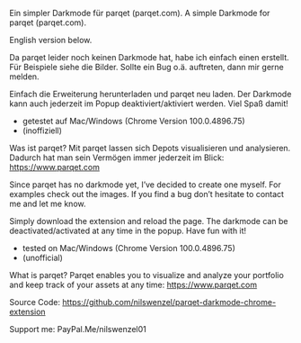 Ein simpler Darkmode für parqet (parqet.com).
A simple Darkmode for parqet (parqet.com).

English version below. 

Da parqet leider noch keinen Darkmode hat, habe ich einfach einen erstellt. Für Beispiele siehe die Bilder. Sollte ein Bug o.ä. auftreten, dann mir gerne melden.

Einfach die Erweiterung herunterladen und parqet neu laden. Der Darkmode kann auch jederzeit im Popup deaktiviert/aktiviert werden.
Viel Spaß damit!

- getestet auf Mac/Windows (Chrome Version 100.0.4896.75)
- (inoffiziell)

Was ist parqet?
Mit parqet lassen sich Depots visualisieren und analysieren. Dadurch hat man sein Vermögen immer jederzeit im Blick: https://www.parqet.com



Since parqet has no darkmode yet, I’ve decided to create one myself. For examples check out the images. If you find a bug don’t hesitate to contact me and let me know.

Simply download the extension and reload the page. The darkmode can be deactivated/activated at any time in the popup.
Have fun with it!

- tested on Mac/Windows (Chrome Version 100.0.4896.75)
- (unofficial)

What is parqet?
Parqet enables you to visualize and analyze your portfolio and keep track of your assets at any time: https://www.parqet.com



Source Code: https://github.com/nilswenzel/parqet-darkmode-chrome-extension

Support me: PayPal.Me/nilswenzel01